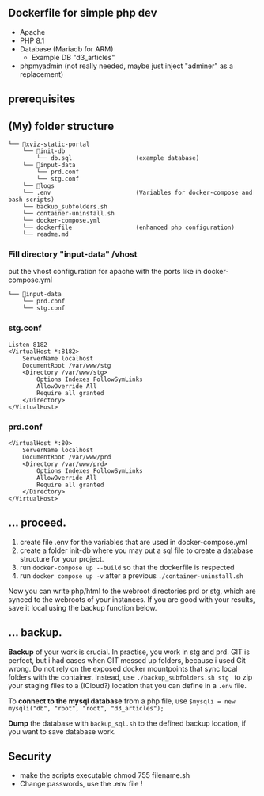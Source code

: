 ## Dockerfile for simple php dev 
- Apache
- PHP 8.1
- Database (Mariadb for ARM)
  - Example DB "d3_articles"
- phpmyadmin (not really needed, maybe just inject "adminer" as a replacement)

## prerequisites

## (My) folder structure

```
└── 📁xviz-static-portal
    └── 📁init-db
        └── db.sql                  (example database)
    └── 📁input-data
        └── prd.conf
        └── stg.conf
    └── 📁logs
    └── .env                        (Variables for docker-compose and bash scripts)
    └── backup_subfolders.sh
    └── container-uninstall.sh
    └── docker-compose.yml
    └── dockerfile                  (enhanced php configuration)
    └── readme.md
```

### Fill directory "input-data" /vhost

put the vhost configuration for apache with the ports like in docker-compose.yml

```
└── 📁input-data
    └── prd.conf
    └── stg.conf
```

### stg.conf

```
Listen 8182
<VirtualHost *:8182>
    ServerName localhost
    DocumentRoot /var/www/stg
    <Directory /var/www/stg>
        Options Indexes FollowSymLinks
        AllowOverride All
        Require all granted
    </Directory>
</VirtualHost>
```

### prd.conf

```
<VirtualHost *:80>
    ServerName localhost
    DocumentRoot /var/www/prd
    <Directory /var/www/prd>
        Options Indexes FollowSymLinks
        AllowOverride All
        Require all granted
    </Directory>
</VirtualHost>
```

## ... proceed.

1. create file .env for the variables that are used in docker-compose.yml
2. create a folder init-db where you may put a sql file to create a database structure for your project. 
3. run `docker-compose up --build` so that the dockerfile is respected
4. run `docker compose up -v` after a previous `./container-uninstall.sh`

Now you can write php/html to the webroot directories prd or stg, which are synced to the webroots of your instances. If you are good with your results, save it local using the backup function below.

## ... backup.
**Backup** of your work is crucial. In practise, you work in stg and prd. 
GIT is perfect, but i had cases when GIT messed up folders, because i used Git wrong. 
Do not rely on the exposed docker mountpoints that sync local folders with the container.
Instead, use  `./backup_subfolders.sh stg ` to zip your staging files to a (ICloud?) location that you can define in a `.env` file.

To **connect to the mysql database** from a php file, use `$mysqli = new mysqli("db", "root", "root", "d3_articles");`

**Dump** the database with `backup_sql.sh` to the defined backup location, if you want to save database work.

## Security
- make the scripts executable chmod 755 filename.sh
- Change passwords, use the .env file !

